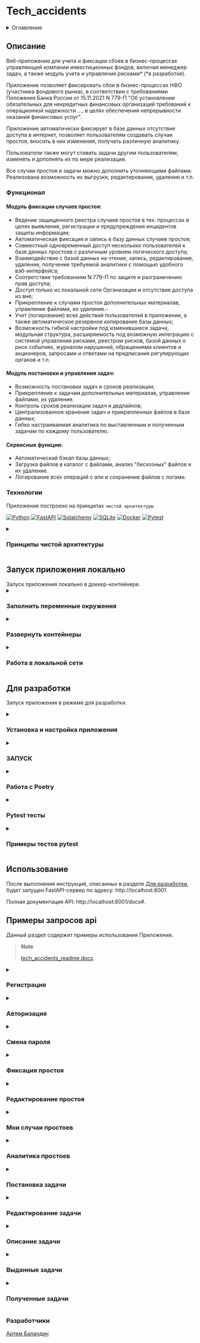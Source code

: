 # Tech_accidents

<details>
  <summary>Оглавление</summary>
  <ol>
    <li>
      <a href="#описание">Описание</a>
      <ul>
        <li><a href="#функционал">Функционал</a></li>
        <li><a href="#технологии">Технологии</a></li>
      </ul>
    </li>
    <li>
    <a href="#запуск-приложения-локально">Запуск приложения локально</a>
    <ul>
      <li><a href="#заполнить-переменные-окружения">Заполнить переменные окружения</a></li>
      <li><a href="#развернуть-контейнеры">Развернуть контейнеры</a></li>
      <li><a href="#работа-в-локальной-сети">Работа в локальной сети</a></li>
    </ul>
    </li>
    <li>
      <a href="#для-разработки">Для разработки</a>
      <ul>
        <li><a href="#установка-и-настройка-приложения">Установка и настройка приложения</a></li>
        <li><a href="#запуск">ЗАПУСК</a></li>
        <li><a href="#работа-с-poetry">Работа с Poetry</a></li>
        <li><a href="#тестирование">Pytest тесты</a></li>
        <li><a href="#примеры-тестов">Примеры тестов pytest</a></li>
      </ul>
    </li>
    <li><a href="#использование">Использование</a></li>
    <li>
      <a href="#примеры-запросов-api">Примеры запросов api</a>
      <ul>
        <li><a href="#регистрация">Регистрация</a></li>
        <li><a href="#авторизация">Авторизация</a></li>
        <li><a href="#смена-пароля">Смена пароля</a></li>
        <li><a href="#фиксация-простоя">Фиксация простоя</a></li>
        <li><a href="#редактирование-простоя">Редактирование простоя</a></li>
        <li><a href="#мои-случаи-простоев">Мои случаи простоев</a></li>
        <li><a href="#аналитика-простоев">Аналитика простоев</a></li>
        <li><a href="#постановка-задачи">Постановка задачи</a></li>
        <li><a href="#редактирование-задачи">Редактирование задачи</a></li>
        <li><a href="#описание-задачи">Описание задачи</a></li>
        <li><a href="#выданные-задачи">Выданные задачи</a></li>
        <li><a href="#полученные-задачи">Полученные задачи</a></li>
      </ul>
    </li>
   <li><a href="#разработчики">Разработчики</a></li>
  </ol>
</details>

## Описание

Веб-приложение для учета и фиксации сбоев в бизнес-процессах управляющей
компании инвестиционных фондов, включая менеджер задач, а также  модуль учета
и управления рисками* (*в разработке).

Приложение позволяет фиксировать сбои в бизнес-процессах НФО (участника фондового рынка),
в соответствии с требованиями Положения Банка России от 15.11.2021 N 779-П "Об установлении 
обязательных для некредитных финансовых организаций требований к операционной 
надежности ..., в целях обеспечения непрерывности оказания финансовых услуг".

Приложение автоматически фиксирует в базе данных отсутствие доступа в интернет, позволяет пользователям 
создавать случаи простоя, вносить в них изменения, получать различную аналитику.

Пользователи также могут ставить задачи другим пользователям, изменять и дополнять
их по мере реализации.

Все случаи простоя и задачи можно дополнить уточняющими файлами. Реализована возможность их выгрузки,
редактирования, удаления и т.п.

### Функционал

#### Модуль фиксации случаев простоя:
- Ведение защищенного реестра случаев простоя в тех. процессах в целях выявления, регистрации и предупреждения инцидентов защиты информации;
- Автоматическая фиксация и запись в базу данных случаев простоя;
- Совместный одновременный доступ нескольких пользователей к базе данных простоев с различным уровнем логического доступа;
- Взаимодействие с базой данных на чтение, запись, редактирование, удаление, получение требуемой аналитики с помощью удобного вэб-интерфейса;
- Соответствие требованиям N 779-П по защите и разграничению прав доступа;
- Доступ только из локальной сети Организации и отсутствие доступа из вне;
- Прикрепление к случаям простоя дополнительных материалав, управление файлами, их удаление.- 
- Учет (логирование) всех действий пользователей в приложении, а также автоматическое резервное копирование базы данных;
- Возможность гибкой настройки под изменившиеся задачи, модульная структура, расширяемость под возможную интеграцию
с системой управления рисками, реестром рисков, базой данных о риск событиях, журналом нарушений, обращениями клиентов
и акционеров, запросами и ответами на предписания регулирующих органов и т.п.

#### Модуль постановки и управления задач:
- Возможность постановки задач и сроков реализации;
- Прикрепление к задачам дополнительных материалав, управление файлами, их удаление.
- Контроль сроков реализации задач и дедлайнов;
- Централизованное хранение задач и прикрепленных файлов в базе данных;
- Гибко настраиваемая аналитика по выставленным и полученным задачам по каждому пользователю.

#### Сервисные функции:
- Автоматический бэкап базы данных;
- Загрузка файлов в каталог с файлами, анализ "бесхозных" файлов и их удаление.
- Логирование всех операций с апи и сохранение файлов с логами.

### Технологии

Приложение построено на принципах `чистой архитектуры`

[![Python][Python-badge]][Python-url]
[![FastAPI][FastAPI-badge]][FastAPI-url]
[![Sqlalchemy][Sqlalchemy-badge]][Sqlalchemy-url]
[![SQLite][SQLite-badge]][SQLite-url]
[![Docker][Docker-badge]][Docker-url]
[![Pytest][Pytest-badge]][Pytest-url]

<details>
  <summary><h3>Принципы чистой архитектуры</h3></summary> 
   
    Приложение строится на принципах чистой архитектуры.
    Чистая архитектура имеет множество разновидностей,
    но любая из них включает в себя 3 слоя (уровня): 
    
    - представления (API router)
    - бизнес-логики (services)
    - данных (repository).

  Это позволяет упростить внесение изменений в код, поскольку сразу понятно в каком слое, какие изменения нужно производить.

  Функции отдельных слоев в разрабатываемом приложении:

  1. Слой **представления** занимается:
     - Получением входных данных.
     - Передачей их в слой бизнес-логики и преобразованием в нужный формат при формировании ответа.
     - Валидацией данных только на наличие значений и правильный их формат (с помощью - Pydantic).
     - Форматированием выходных данных и определением в каком виде отдать данные получателю,
       (например, json для API или html для стандартной страницы, или какие кнопки прикрепить к сообщению в боте).


  2. Слой **бизнес-логики (services)** отвечает за:
     - Исполнение требований диктуемых заказчиком.
     - Валидацию бизнес правил.
       > **Note**
       > 
       > Разница между валидацией представления и валидацией бизнес-логики в том, что первая отвечает за наличие данных,
       а вторая за валидность их в той или иной ситуации.

     - Получение данных из слоя данных.
     - Формирование необходимых выходных данных.     - 
     
     Для получения или сохранения данных *(из базы данных, стороннего сервиса, API, ..)* из бизнес-уровня,
     необходимо использовать репозитории.


  3. Слой **данных (repository)** отвечает за:
     - получение и сохранение данных в базе данных или сторонних сервисах.
       > **Note**
       > 
       > Делать это за пределами уровня данных запрещено! 
       > 
       > Для получения данных из БД используется паттерн Репозиторий.
       > 
       > Он содержит как стандартные методы для получения данных по id, так и специализированные, 
       для получения сложных сущностей.

  Разделение логики приложения на несколько слоёв позволяет отделить бизнес-правила
  от логики и способа хранения данных или отображения их пользователям. 
</details>

<summary><h2>Запуск приложения локально</h2></summary>
Запуск приложения локально в доккер-контейнере.


<details>
  <summary><h3>Заполнить переменные окружения</h3></summary>

1. Создать и заполнить файл `.env`:

    ```dotenv
    # Общие настройки приложения
    APP_TITLE=Учет фактов простоя ИС
    APP_DESCRIPTION=Журнал учета фактов простоя информационной системы УК ПИФ
    CONNECTION_TEST_URL_BASE=https://www.agidel-am.ru  # Базовый url теста доступа в интернет
    CONNECTION_TEST_URL_2=https://www.ya.ru  # Дополнительный url теста доступа в интернет
    FILES_DOWNLOAD_DIR=uploaded_files  # Каталог для хранения дополнительных файлов, прикрепленных к задачам и простоям
    FILE_TYPE_DOWNLOAD=("doc", "docx", "xls", "xlsx", "img", "png", "txt", "pdf", "jpeg")
    MAX_FILE_SIZE_DOWNLOAD=10000  # Максимальный допустимый к загрузке размер файла в кб
    SLEEP_TEST_CONNECTION=20  # Интервал тестирования доступа к Интернет в секундах
    TIMEZONE_OFFSET=5  # Часовой пояс
    TOKEN_AUTH_LIFETIME_SEC=432000  # Срок жизни токена авторизации в секундах (60*60*24*5)


    # Переменные приложения
    SECRET_KEY=  # Cекретный ключ для генерации jwt-токенов

    # Переменные базы данных
    DB_BACKUP=False  # Включение(True) | Выключение(False) режим авто архивирования БД
    DB_BACKUP_DIR=db_backups # Название каталога для хранения архивов БД
    MAX_DB_BACKUP_FILES=50  # Максимальное количество файлов бэкапа БД
    SLEEP_DB_BACKUP=43200  # Интервал архивирования БД в сек (12 ч.)
    DATABASE_NAME=tech_accident_db_local.db  # Имя БД
    DATABASE_URL=sqlite+aiosqlite:///./tech_accident_db_local.db

    # Настройки логирования    
    FILE_NAME_IN_LOG=False  # If true: structlog.get_logger().bind(file_name=__file__)
    JSON_LOGS=True  # true: logs in json with JSONRenderer | false: colored logs with ConsoleRenderer
    LOG_LEVEL=INFO  # Уровень логирования
    LOG_DIR=logs  # Директория для сохранения логов. По умолчанию - logs в корневой директории
    LOG_FILE=app.log  # Название файла с логами
    LOG_FILE_SIZE=10485760  # Максимальный размер файла с логами, в байтах
    LOG_FILES_TO_KEEP=5  # Количество сохраняемых файлов с логами

    # Настройки используемых тех.процессов
    INTERNET_ACCESS_TECH_PROCESS=25  # Наиболее критический к отсутствию доступа в Интернет ТП в Организации 
    TECH_PROCESS={"DU_25": "25", "SPEC_DEP_26": "26", "CLIENTS_27": "27"}

    # Настройки угроз
    RISK_SOURCE="{\"ROUTER\": \"Риск инцидент: сбой в работе рутера.\",
    \"EQUIPMENT\": \"Риск инцидент: отказ оборудования.\",
    \"BROKER\": \"Риск инцидент: на стороне брокер.\",
    \"PO\": \"Риск инцидент: ПО.\",
    \"PROVAIDER\": \"Риск инцидент: сбой на стороне провайдер.\",
    \"ANOTHER\": \"Иное\"}"

    # Настройки персонала для постановки задач 
    # (вставить строку из эндпоинта /api/users и разбить по указанному примеру)
    BOT_USER=2  # "id" бота, от имени которого фиксируются простои в автоматическом режиме
    STAFF="{\"1\": \"user@example.com\", \"2\": \"auto@example.com\",
    \"3\": \"true2@example.com\", \"4\": \"user5@example.com\",
     \"5\": \"test_user_ex@example.com\", \"6\": \"user54378@example.com\"}"
    ```

   > **Note**
   > 
   > [Полный пример переменных окружения](env.example).

   > **Note**
   > 
   > Для наполнения переменной `STAFF` в файле `.env` списком `e-mail` пользователей необходимо:
   > - выбрать эндпоинт [GET/api/users](http://localhost:8001/docs#/users/get_all_active_api_users_get)
   > под правами админа
   > ![Изображение](media/get_api_users.png)
   > - Скопировать строковое представление пользователей и вставить его в переменную `STAFF` в файле `.env`:
   > >`STAFF="{\"1\": \"user@example.com\", \"2\": \"auto@example.com\", \"3\": \"true2@example.com\"}"` 

   > **Note**
   > 
   > Кастомизировать настройки проекта можно также в файле `src/api/constants.py`

</details>

<details>
  <summary><h3>Развернуть контейнеры</h3></summary>

2. Перед запуском контейнеров убедиться, что в проекте `"рабочие миграции"`:
   > **Note**
   > 
   > - Если возникает ошибка миграций, необходимо удостовериться, что директория с миграциями пуста!!!;
   >   `C:\...\tech_accidents\src\core\db\migrations\versions` 
   > - Если миграции в ней есть - очистить директорию от миграций.
   > - Если миграций нет, необходимо запустить `автогенерацию миграций`:
   >  `alembic revision --autogenerate -m "first_migration"`

3. При наличии "рабочих миграций" - можно собрать и запустить контейнеры из файла `infra/docker-compose.local.yml`. 
Эта команда создаст и запустит контейнер бэкэнда.
   > **Note**
   > 
   > Перед запуском контейнеров необходимо убедиться, что нет ранее запущенного контейнера
   > `tech_accidents_backend`. 
   > 
   > Если же он имеется - необходимо перед запуском сборки контейнера
   > удалить прежний контейнер `tech_accidents_backend` и его образ!

    ```shell
    docker compose -f infra/docker-compose.local.yml up
    ```
   > **Note**
   > 
   > После успешного запуска контейнера, можно проверить работу приложения на тестовом эндпоинте:
   > 1. Выбрать тестовый эндпоинт проверки доступа к сети интернет: 
   [GET/api/test_get_url](http://localhost:8001/docs#/services/test_get_url_api_test_get_url_get)
   > ![Изображение](media/test_get_url.png)
   > 2. Нажать кнопку `Try it out`.
   > 3. Нажать кнопку `Execute`.
   > 4. Убедиться, что получен ответ `200` в теле ответа `Response body`.

4. После успешного запуска контейнеров, выполните следующую команду, которая войдет в контейнер и выполнит миграции:
   > **Note**
   > 
   > Перед выполнением следующей команды необходимо убедиться, что контейнер запущен.
   > Остановить работу контейнеров в терминале можно сочетанием клавиш `CTRL + C`
   > Команду необходимо выполнять либо в новом терминале, либо запускать контейнер в "десктопной версии" Доккер.
   
    ```shell
    docker exec -it tech_accidents_backend sh -c "alembic upgrade head"
    ```
5. <a href="#запуск">ЗАПУСК</a></li>
</details>

<details>
  <summary><h3>Работа в локальной сети</h3></summary>
  Для запуска приложения в локальной сети необходимо выполнить следующие шаги.

1. Запустить приложение локально в контейнере Docker:
<a href="#запуск-приложения-локально">Запуск приложения локально</a>
   > **Note**
   > 
   > В приложении используется следующий проброс портов в Docker-контейнере:
   >  ```shell
   >  ports:
   >  "8001:8001"
   >  ```
   > Изменить проброс портов Docker-контейнера можно в файле: `infra/docker-compose.local.yml`.

2. Узнать `ip-адрес` "машины", на котором развернуто приложение в контейнере Docker:
- `сеть и Интернет > Ethernet > IPv4-адрес` вида: `192.168.???.??`, например: `192.192.192.92`
- тогда - адрес в браузере для доступа к приложению в локальной сети будет:
- `192.192.192.92:8001/docs#`

</details>


## Для разработки

  Запуск приложения в режиме для разработки.

<details>
  <summary><h3>Установка и настройка приложения</h3></summary>

  1. Клонировать репозиторий.

        ```shell    
        git clone git@github.com:ArtemBalandin81/tech_accidents.git
        cd tech_accidents

  2. Установить зависимости и активировать виртуальное окружение.

        ```shell
        poetry env use python3.11
        poetry shell
        poetry install     

  3. или указать путь до требуемой версии Python311, например:

        ```shell
        poetry env use /C/Users/79129/AppData/Local/Programs/Python/Python311/python.exe     
        poetry shell
        poetry install

  > **Note**
  > 
  > [Документация по установке Poetry](https://python-poetry.org/docs/#installation)

  > **Note**
  > 
  > You can get the path to your Python version by running
  > - `which python3.11` on Linux 
  > - or `py -0p` on Windows.
  
> **Note**
  > 
  > Посмотреть установленные зависимости: `poetry show` 

  4. <a href="#заполнить-env">Заполнить переменные окружения</a>

  > **Note**
  > [Полный пример переменных окружения](env.example).
</details>



<details>
  <summary><h3>ЗАПУСК</h3></summary>

  > **Note**
  > 
  > - Удостовериться, что директория с миграциями пуста!!!;
  >   `C:\...\tech_accidents\src\core\db\migrations\versions` 
  > - Если миграции в ней есть - очистить директорию от миграций.

  1. Применить миграции базы данных.

      ```shell
      alembic revision --autogenerate -m "first_migration"
      alembic upgrade head

  2. Запустить сервер приложения.

      ```shell
      uvicorn src:app --port 8001 --reload
   
  3. Зарегистрировать первого пользователя, например:
      ```shell
      email: user@example.com
      password: string_string

  > **Note**
  > 
  > 1. Выбрать эндпоинт регистрации: 
  [POST/api/auth/register](http://localhost:8001/docs#/users/users_patch_current_user_api_users_me_patch)
  ![Изображение](media/registration.jpg)
  > 2. Нажать кнопку `Try it out`.
  > 3. Заполнить `"email"` и `"password"`.
  > 4. Нажать кнопку `Execute`.
  > 5. Удостовериться что получен ответ 200: `"Успешная регистрация"`.

  4. Создать `пользователя-бота` с `id=2` в БД для автоматической фиксации простоев:

      ```shell
      - email: auto@example.com
      - password: string_string
      - id=2
  > **Note**
  > 
  > При отсутствии пользователя-бота `auto@example.com` с `id=2` в БД 
  > возможны ошибки в работе приложения при автоматической фиксации простоев!!!

  5. Удостовериться, что зарегистрированные пользователи появились в БД (например с помощью `dbeaver`).

  ![Изображение](media/registered_users.png)

  6. Установить права администратора одному из пользователей в столбце таблицы `is_superuser`
  и применить изменения, нажав кнопку `обновить` в `dbeaver`.

  7. Далее можно работать с приложением, изучив примеры: <a href="#использование">Использование</a>

  > **Note**
  > 
  > ! Настройки приложения в первую очередь зависят от настроек переменных окружения.
  > 
  > !!! Если при изменеии каких-либо переменных в `settings` приложение не реагирует должным образом
  > проверьте настройки `.env`
  > 
  > Изменения в `.env` применяются лишь после перезапуска приложения.

</details>



<details>
   <summary><h3>Работа с Poetry</h3></summary>
   В этом разделе представлены наиболее часто используемые команды.

   ```shell
      - Активировать среду: poetry shell
      - Деактивировать: exit
      - Установить зависимости из файла: poetry install
      - Обновление пакетов: poetry update (poetry update ABC=1.3.2 BCD=1.2.3)
      - Добавить новую библиотеку: poetry add --dev <package name> 
      (poetry add "pygame>=2" или poetry add pygame@^2)
      - Удалить библиотеку: poetry remove <package name>
      - Посмотреть зависимости: poetry show
      - Generating requirements.txt: poetry export --without-hashes > requirements.txt

   ```

   Подробнее: https://python-poetry.org/docs/cli/

   ### Настройка окружения проекта
   Установку необходимо выполнять через curl, как в документации.

```shell
poetry env use python3.11; poetry install
```

   1. Активировать виртуальное окружение

       ```shell
       poetry shell
       ```

   2. Добавить зависимость

       ```shell
       poetry add <package_name>
       ```

       > **Note**
      > Использование флага `--dev (-D)` позволяет установить зависимость,
      > необходимую только для разработки.
      > Это полезно для разделения develop и prod зависимостей.

   #### Запустить скрипт без активации виртуального окружения

   ```shell
   poetry run <script_name>.py
   ```
</details>


<details>
   <summary><h3>Pytest тесты</h3></summary>
   В этом разделе представлены наиболее часто используемые команды.

  - Запуск всех тестов: `pytest -vs`
  - Запуск всех тестов в 1 файле: `pytest -k test_filename.py -vs`
  - Запуск 1 теста: `pytest -k test_unauthorized_tries_suspension_urls -vs`

  > **Note**
  > 
  > Тесты запускаются в основном каталоге приложения.
  > 
  > Конфигурационный файл для тестов: `tests/conftest.py`.
  > 
  > Для отладки можно использовать:
  > - print(f'response_dir: {dir(response)}')
  > - print(f'RESPONSE__dict__: {response.__dict__}')
  > 
  > Для игнорирования предупреждений:
  > - `pytest -s -W ignore::DeprecationWarning`


</details>

<details>
   <summary><h3>Примеры тестов pytest</h3></summary>
   В этом разделе представлены примеры тестов.

  - Запуск всех тестов: `pytest -vs`
  - Запуск всех тестов в 1 файле: `pytest -k test_filename.py -vs`
  - Запуск 1 теста: `pytest -k test_unauthorized_tries_suspension_urls -vs`

  > **Note**
  > 
  > Тесты запускаются в основном каталоге приложения.
  > 
  > Конфигурационный файл для тестов: `tests/conftest.py`.
  > 
  > Для отладки можно использовать:
  > - print(f'response_dir: {dir(response)}')
  > - print(f'RESPONSE__dict__: {response.__dict__}')
  > 
  > Для игнорирования предупреждений:
  > - `pytest -s -W ignore::DeprecationWarning`

  #### Тестирование эндпоинтов простоев:

  - `pytest -k test_unauthorized_tries_suspension_urls -vs`
  - `pytest -k test_user_get_suspension_analytics_url -vs`
  - `pytest -k test_user_get_suspension_url -vs`
  - `pytest -k test_user_get_all_suspension_url -vs`
  - `pytest -k test_user_get_my_suspension_url -vs`
  - `pytest -k test_user_post_suspension_form_url -vs`
  - `pytest -k test_user_post_suspension_with_files_form_url -vs`
  - `pytest -k test_user_patch_suspension_url -vs`
  - `pytest -k test_super_user_delete_suspension_url -vs`
  - `pytest -k test_super_user_add_files_to_suspension_url -vs`

  #### Тестирование эндпоинтов задач:

  - `pytest -k test_unauthorized_tries_task_urls -vs`
  - `pytest -k test_user_get_task_url -vs`
  - `pytest -k test_user_get_all_tasks_url -vs`
  - `pytest -k test_user_get_all_tasks_opened_url -vs`
  - `pytest -k test_user_get_my_tasks_ordered_url -vs`
  - `pytest -k test_user_get_my_tasks_todo_url -vs`
  - `pytest -k test_user_post_task_form_url -vs`
  - `pytest -k test_user_post_task_with_files_form_url -vs`
  - `pytest -k test_user_patch_task_url -vs`
  - `pytest -k test_super_user_delete_task_url -vs`
  - `pytest -k test_super_user_add_files_to_task_url -vs`

  #### Тестирование эндпоинтов работы с файлами:

  - `pytest -k test_unauthorized_tries_file_urls -vs`
  - `pytest -k test_user_post_download_files_url -vs`
  - `ytest -k test_user_get_files_url -vs`
  - `pytest -k test_user_get_file_id_url -vs`
  - `pytest -k test_super_user_delete_file_id_url -vs`
  - `pytest -k test_super_user_delete_files_unused_url -vs`

  #### Тестирование администрирования пользователей:

  - `pytest -k test_unauthorized_tries_service_and_auth_urls -vs`
  - `pytest -k test_user_register_login_and_logout -vs`
  - `pytest -k test_password_policy -vs`
  - `pytest -k test_super_user_get_users_id -vs`
  - `pytest -k test_super_user_patch_users_id -vs`
  - `pytest -k test_user_patch_users_me -vs`
  - `pytest -k test_super_user_get_api_users -vs`
  - `pytest -k test_super_user_get_db_backup -vs`

</details>

## Использование

После выполнения инструкций, описанных в разделе [Для разработки](#для-разработки),
будет запущен FastAPI-сервер по адресу: http://localhost:8001.

Полная документация API: http://localhost:8001/docs#.

## Примеры запросов api

Данный раздел содержит примеры использования Приложения.
> **Note**
  > 
  > [tech_accidents_readme.docx](tech_accidents_readme.docx).


<details>
  <summary><h3>Регистрация</h3></summary>

  1. Выбрать эндпоинт регистрации: 
  [POST/api/auth/register](http://localhost:8001/docs#/users/users_patch_current_user_api_users_me_patch)
  ![Изображение](media/registration.jpg)
  2. Нажать кнопку `Try it out`.
  3. Заполнить `"email"` и `"password"`.
  4. Нажать кнопку `Execute`.
  5. Удостовериться что получен ответ 200: `"Успешная регистрация"`.
</details>


<details>
  <summary><h3>Авторизация</h3></summary>

  1. Войти на главную страницу, или выбрать любой эндпоинт с авторизацией: 
   <a href="#">http://localhost:8001/docs#</a>
   ![Изображение](media/autorization.png)
  2. Нажать кнопку `Autorize` или `замочек` авторизации справа.
  3. Ввести `username` и `password`.

> **Note**
   > 
   > Правами на изменение пароля обладают пользователь в эндпоинте:
   > [PATCH/api/users/me](http://localhost:8001/docs#/users/users_patch_current_user_api_users_me_patch)
   > а также администратор:
   > [PATCH/api/users/{id}](http://localhost:8001/docs#/users/users_patch_current_user_api_users_me_patch)

  4. Удостовериться, что получено подтверждение авторизации
  ![Изображение](media/autorization_ok.png)
</details>


<details>
  <summary><h3>Смена пароля</h3></summary>

  1. Выбрать эндпоинт редактирования текущего пользователя:
   [PATCH/api/users/me](http://localhost:8001/docs#/users/users_patch_current_user_api_users_me_patch)  
   ![Изображение](media/change_password.png)
  2. Нажать кнопку `Try it out`.
  3. Заполнить `"email"` и `"password"`.
  4. Нажать кнопку `Execute`.
  5. Удостовериться что получен ответ `200`.

> **Note**
   >
   > Изменить пароль также может пользователь с правами администратора в эндпоинте:
   > [PATCH/api/users/{id}](http://localhost:8001/docs#/users/users_patch_current_user_api_users_me_patch) 

> **Note**
   >
   > Пароли хранятся в БД в хешированном виде и не доступны для считывания
</details>


<details>
  <summary><h3>Фиксация простоя</h3></summary>

> **Note**
  >
  > Приложение с заданным интервалом в секундах (SLEEP_TEST_CONNECTION) автоматически проверяет
  > наличие доступа к двум адресам в сети интернет и при отсутствии доступа к обоим адресам -
  > заносит простой в БД:


  Зарегистрированный пользователь может занести случай простоя в БД

  1. Пройти авторизацию.
  2. Выбрать эндпоинт создания простоя:   
   [POST/api/suspensions/form](http://localhost:8001/docs#/Suspensions%20POST/create_new_suspension_by_form_api_suspensions_form_post)  
  3. Нажать кнопку `Try it out`.
  4. Заполнить поля формы:
   ![Изображение](media/suspensions_post.png)

   > **Note**
   > 
   > Для изменения источника угроз в форме выбора необходимо:
   > - изменить переменную `RISK_SOURCE` в файле `.env` списком требуемых названий угроз вида:
   > > `RISK_SOURCE="{\"ROUTER\": \"Риск инцидент: сбой в работе рутера.\", \"ANOTHER\": \"Иное\"}"`

   > **Note**
   > 
   > Для изменения тех-процессов в в форме выбора необходимо:
   > - изменить переменную `TECH_PROCESS` в файле `.env` списком требуемых названий техпроцессов вида:
   > > `TECH_PROCESS={"DU_25": "25", "SPEC_DEP_26": "26", "CLIENTS_27": "27"}`   

  5. Нажать кнопку `Execute`.
  6. Удостовериться, что случай простоя записался в БД `получен ответ 200`:
   ![Изображение](media/suspensions_post_200.png)
  > **Note**
  >
  > - Ответ содержит описание нового случая простоя в формате `json`.
  > - Имеется возможность скопировать данные в буфер обмана, 
  или экспортировать в `файл json`, (открывается любым текстовым редактором).
</details>


<details>
  <summary><h3>Редактирование простоя</h3></summary>
  Зарегистрированный пользователь - как автор простоя - может его редактировать.

> **Note**
  >
  > - Редактирвоание простоя также доступно админу.
  > - Созданный автоматически простой может редактировать только админ.
  > - *** Редактирование простоя через поля формы в разработке.

  1. Пройти авторизацию.
  2. Выбрать эндпоинт редактирования простоя: 
  [PATCH/api/suspensions/{suspension_id}](http://localhost:8001/docs#/Suspensions%20POST/partially_update_suspension_api_suspensions__suspension_id__patch)
  3. Нажать кнопку `Try it out`.
  4. Ввести уникальный номер простоя в БД, который необходимо отредактировать 
  (доступ лишь у автора простоя и админа).
  5. Заполнить json, или поля формы*** (доступ лишь у автора и админа):
   ![Изображение](media/suspension_patch.png)
  6. Нажать кнопку `Execute`.
</details>


<details>
  <summary><h3>Мои случаи простоев</h3></summary>
  Получение случаев простоя, зафиксированных пользователем:

  1. Пройти авторизацию.
  2. Выбрать эндпоинт простоев текущего пользователя: 
    [GET/api/suspensions/my_suspensions](http://localhost:8001/docs#/Suspensions%20GET/get_my_suspensions_api_suspensions_my_suspensions_get)
    ![Изображение](media/get_my_suspensions.png)
  3. Нажать кнопку `Try it out`.
  4. Нажать кнопку `Execute`.
  5. Удостовериться, что получен список простоев:
    ![Изображение](media/get_my_suspensions_200.png)
  > **Note**
  >
  > - Ответ содержит список простоев текущего пользователя в формате `json`, отсортированный по дате добавления.
  > - Позволяет получить все зафиксированные текущим пользователем простои и их `id`.
  > - Имеется возможность скопировать список в буфер обмана, 
  или экспортировать в `файл json`, (открывается любым текстовым редактором).
</details>


<details>
  <summary><h3>Аналитика простоев</h3></summary>

  Анализ простоев за период по всем, или одному из пользователей:

  1. Авторизация не требуется.
  2. Выбрать эндпоинт аналитики простоев: 
    [GET/api/suspensions/analytics](http://localhost:8001/docs#/Suspensions%20ANALYTICS/get_all_for_period_time_api_suspensions_analytics_get)
    ![Изображение](media/get_analytics_suspensions.png)
  3. Нажать кнопку `Try it out`.
  4. Задать период по предложенному шаблону ввода данных.
  5. Если оставить поле `«id пользователя»` пустым, будет получена аналитика по всем пользователям
  за выбранный период (или по конкретному пользователю, если указать «id»).
  6. Нажать кнопку `Execute`.
  7. В ответе содержится:
     - Итого минут простоев в периоде;
     - Итого количество простоев за период;
     - Самый длинный простой в периоде;
     - Дата и время последнего по времени простоя;
     - Список простоев за выбранный период:
    ![Изображение](media/get_analytics_suspensions_200.png)
  > **Note**
  >
  > - Ответ содержит аналитику и список простоев текущего пользователя (или всех) в формате `json`,
  > отсортированный по дате добавления.
  > - Позволяет получить все зафиксированные текущим пользователем простои и их `id`.
  > - Имеется возможность скопировать список в буфер обмана, 
  или экспортировать в `файл json`, (открывается любым текстовым редактором).

  > **Note**
  > 
  > Для получения списка `id` и `e-mail` всех пользователей необходимо:
  > - выбрать эндпоинт [GET/api/users](http://localhost:8001/docs#/users/get_all_active_api_users_get)
  > под правами админа
  > ![Изображение](media/get_api_users.png)
  > - Нажать кнопку `Try it out`.
  > - Нажать кнопку `Execute` и посмотреть список пользователей вида:
  > `"{\"1\": \"user@example.com\", \"2\": \"auto@example.com\", \"3\": \"true2@example.com\"}"` в ответе эндпоинта.

</details>



<details>
  <summary><h3>Постановка задачи</h3></summary>
  Постановка задачи пользователем (заказчиком задачи) исполнителю.

  1. Пройти авторизацию.
  2. Выбрать эндпоинт постановки задач: 
    [POST/api/tasks/post_task_form](http://localhost:8001/docs#/%D0%97%D0%B0%D0%B4%D0%B0%D1%87%D0%B8%3A%20%D0%BD%D0%B0%D0%B7%D0%BD%D0%B0%D1%87%D0%B8%D1%82%D1%8C%20%D0%B7%D0%B0%D0%B4%D0%B0%D1%87%D1%83/create_new_task_by_form_api_tasks_post_task_form_post)
  3. Нажать кнопку `Try it out`.
  4. Заполнить поля формы:
    ![Изображение](media/tasks_post.png)

  > **Note**
  > 
  > К задаче можно прикреплять `файлы` с уточняющей информацией. Допустимый формат и размер файлов задается
  > в настройках проекта. 
  > 
  > Файлы можно добавить с использованием двух эндпоинтов: 
  > - [POST/api/tasks/post_task_form](http://localhost:8001/docs#/%D0%97%D0%B0%D0%B4%D0%B0%D1%87%D0%B8%3A%20%D0%BD%D0%B0%D0%B7%D0%BD%D0%B0%D1%87%D0%B8%D1%82%D1%8C%20%D0%B7%D0%B0%D0%B4%D0%B0%D1%87%D1%83/create_new_task_by_form_api_tasks_post_task_form_post) 
  > позволяет добавить задачу и 1 `необязательный (опциональный)` файл, прикрепленный к ней.
  > - [POST/api/tasks/post_task_with_files_form](http://localhost:8001/docs#/%D0%97%D0%B0%D0%B4%D0%B0%D1%87%D0%B8%3A%20%D0%BD%D0%B0%D0%B7%D0%BD%D0%B0%D1%87%D0%B8%D1%82%D1%8C%20%D0%B7%D0%B0%D0%B4%D0%B0%D1%87%D1%83/create_new_task_by_form_with_files_api_tasks_post_task_with_files_form_post) 
  > позволяет добавить задачу и 1 или несколько `обязательных файлов`, прикрепленный к ней
  

  > **Note**
  > 
  > Для наполнения переменной `STAFF` в файле `.env` списком `e-mail` пользователей необходимо:
  > - выбрать эндпоинт [GET/api/users](http://localhost:8001/docs#/users/get_all_active_api_users_get)
  > под правами админа
  > ![Изображение](media/get_api_users.png)
  > - Скопировать строковое представление пользователей и вставить его в переменную `STAFF` в файле `.env`:
  > >`STAFF="{\"1\": \"user@example.com\", \"2\": \"auto@example.com\", \"3\": \"true2@example.com\"}"` 

  > **Note**
  > 
  > Если новый исполнитель зарегистрировался в БД, но его еще нет в полях выбора формы 
  > можно задать его `e-mail` в поле `Почта исполнителя не из списка`

  > **Note**
  > 
  > Для изменения тех-процессов в форме выбора необходимо:
  > - изменить переменную `TECH_PROCESS` в файле `.env` списком требуемых названий техпроцессов вида:
  > > `TECH_PROCESS={"DU_25": "25", "SPEC_DEP_26": "26", "CLIENTS_27": "27"}`
   
  7. Нажать кнопку `Execute`.
  8. Удостовериться, что задача была записана в БД `получен ответ 200`!
  > **Note**
  >
  > - Ответ содержит описание новой задачи в формате `json`.
  > - Имеется возможность скопировать данные в буфер обмана, 
  или экспортировать в `файл json`, (открывается любым текстовым редактором).
</details>


<details>
  <summary><h3>Редактирование задачи</h3></summary>
  Редактирование задачи пользователем (заказчиком задачи), или админом.

  1. Пройти авторизацию.
  2. Выбрать эндпоинт редактирования задачи: 
    [PATCH/api/tasks/{task_id}](http://localhost:8001/docs#/%D0%97%D0%B0%D0%B4%D0%B0%D1%87%D0%B8%3A%20%D0%BD%D0%B0%D0%B7%D0%BD%D0%B0%D1%87%D0%B8%D1%82%D1%8C%20%D0%B7%D0%B0%D0%B4%D0%B0%D1%87%D1%83/partially_update_task_by_form_api_tasks__task_id__patch)
  ![Изображение](media/tasks_patch.jpg)
  3. Нажать кнопку `Try it out`.
  4. Ввести уникальный номер задачи в БД, которую необходимо отредактировать.
  > **Note**
  >
  > - Доступ лишь у заказчика задачи и админа;
  > - Уникальный номер задачи можно получить в эндпоинте выданных пользователем задач:
  > [GET/api/tasks/my_tasks_ordered](http://localhost:8001/docs#/Tasks%20GET/get_my_tasks_ordered_api_tasks_my_tasks_ordered_get)
  
  5. Заполнить поля формы и отметить, выполнена ли задача
  > **Note**
  >
  > - `«True»` - выполнена, `«False»` - еще в работе.
  > - Если поля не заполнять, они останутся прежними.
  >- К задаче можно прикрепить новый файл, или не прикреплять.
  > Чтобы добавить несколько файлов - необходимо редактировать задачу несколько раз.
  > - В случае выбора `«Удалить все прикрепленные файлы»`, все дополнительные файлы, прикрепленные к задаче,
  > будут удалены безвозвратно как из БД, так и физически из каталога файлов.
  

  6. Нажать кнопку `Execute`.
  7. Удостовериться, что задача отредактирована: ![Изображение](media/tasks_patch_200.png)
  > **Note**
  >
  > - Ответ содержит описание отредактированной задачи в формате `json`.
  > - Имеется возможность скопировать данные в буфер обмана, 
  или экспортировать в `файл json`, (открывается любым текстовым редактором).
</details>


<details>
  <summary><h3>Описание задачи</h3></summary>
  Подробное описание задачи, с возможностью получения прикрепленных к ней файлов.
  
  1. Пройти авторизацию.
  2. Выбрать эндпоинт выданных пользователем задач: 
    [GET/api/tasks/{task_id}](http://127.0.0.1:8001/docs#/Задачи%3A%20посмотреть%20задачи/get_task_by_id_api_tasks__task_id__get)
  ![Изображение](media/get_task_id.png)
  3. Нажать кнопку `Try it out`.
  4. Выбрать формат отображения: `json` или `files` (дополнительно нажать `download_file`).
  5. Нажать кнопку `Execute`.
  > **Note**
  >
  > - Ответ содержит подробное описание о задаче в формате `json`.
  > - Имеется возможность скопировать данные в буфер обмана, 
  или экспортировать в `файл json`, (открывается любым текстовым редактором).
  > - В случае выбора опции `files` будет предложено загрузить прикрепленные к задаче файлы в `zip-архиве`.
  > ![Изображение](media/download_file.png)
</details>


<details>
  <summary><h3>Выданные задачи</h3></summary>
  Список задач, выданных пользователем.
  
  1. Пройти авторизацию.
  2. Выбрать эндпоинт выданных пользователем задач: 
    [GET/api/tasks/my_tasks_ordered](http://localhost:8001/docs#/%D0%97%D0%B0%D0%B4%D0%B0%D1%87%D0%B8%3A%20%D0%BF%D0%BE%D1%81%D0%BC%D0%BE%D1%82%D1%80%D0%B5%D1%82%D1%8C%20%D0%B7%D0%B0%D0%B4%D0%B0%D1%87%D0%B8/get_my_tasks_ordered_api_tasks_my_tasks_ordered_get)
  ![Изображение](media/my_tasks_ordered.png)
  3. Нажать кнопку `Try it out`.
  4. Нажать кнопку `Execute`.
  > **Note**
  >
  > - Ответ содержит отстортированный по сроку исполнения
  > список выданных пользователем еще нерешенных задач в формате `json`.
  > - Имеется возможность скопировать данные в буфер обмана, 
  или экспортировать в `файл json`, (открывается любым текстовым редактором).
</details>


<details>
  <summary><h3>Полученные задачи</h3></summary>
  Список задач, полученных пользователем.
  
  1. Пройти авторизацию.
  2. Выбрать эндпоинт полученных пользователем задач: 
    [GET/api/tasks/my_tasks_todo](http://127.0.0.1:8001/docs#/Задачи%3A%20посмотреть%20задачи/get_my_tasks_todo_api_tasks_my_tasks_todo_get)
  ![Изображение](media/my_tasks_todo.png)
  3. Нажать кнопку `Try it out`.
  4. Нажать кнопку `Execute`.
  > **Note**
  >
  > - Ответ содержит отстортированный по сроку исполнения
  > список полученных пользователем еще нерешенных задач в формате `json`.
  > - Имеется возможность скопировать данные в буфер обмана, 
  или экспортировать в `файл json`, (открывается любым текстовым редактором).
</details>


### Разработчики
  [Артем Баландин](https://github.com/ArtemBalandin81)


<!-- MARKDOWN LINKS & BADGES -->
[Python-url]: https://www.python.org/
[Python-badge]: https://www.python.org/static/community_logos/python-powered-w-70x28.png

[FastAPI-url]: https://fastapi.tiangolo.com/
[FastAPI-badge]: https://img.shields.io/badge/FastAPI-005571?style=for-the-badge&logo=fastapi

[SQLite-url]: https://www.sqlite.org/
[SQLite-badge]: https://img.shields.io/badge/sqlite-%2307405e.svg?style=for-the-badge&logo=sqlite&logoColor=white

[Docker-url]: https://www.docker.com/
[Docker-badge]: https://img.shields.io/badge/docker-%230db7ed.svg?style=for-the-badge&logo=docker&logoColor=white

[Postgres-url]: https://www.postgresql.org/
[Postgres-badge]: https://img.shields.io/badge/postgres-%23316192.svg?style=for-the-badge&logo=postgresql&logoColor=white

[Sqlalchemy-url]: https://www.sqlalchemy.org/
[Sqlalchemy-badge]: https://img.shields.io/badge/sqlalchemy-2.0-brightgreen?style=for-the-badge&logo=sqlalchemy&logoColor=%23D71F00&color=%23D71F00

[Pytest-url]: https://docs.pytest.org/en/stable/index.html
[Pytest-badge]: https://img.shields.io/badge/pytest-black?style=for-the-badge&logo=pytest&logoColor=%230A9EDC
